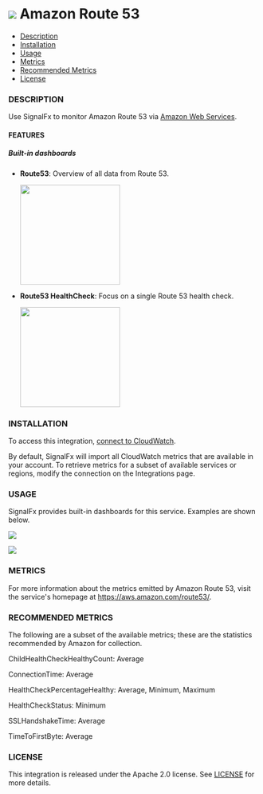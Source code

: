 # ![](./img/integration_awsroute53.png) Amazon Route 53

- [Description](#description)
- [Installation](#installation)
- [Usage](#usage)
- [Metrics](#metrics)
- [Recommended Metrics](#recommended-metrics)
- [License](#license)

### DESCRIPTION

Use SignalFx to monitor Amazon Route 53 via [Amazon Web Services](https://github.com/signalfx/integrations/tree/master/aws)[](sfx_link:aws).

#### FEATURES

##### Built-in dashboards

- **Route53**: Overview of all data from Route 53.

  [<img src='./img/dashboard_route53.png' width=200px>](./img/dashboard_route53.png)

- **Route53 HealthCheck**: Focus on a single Route 53 health check.

  [<img src='./img/dashboard_route53_healthcheck.png' width=200px>](./img/dashboard_route53_healthcheck.png)

### INSTALLATION

To access this integration, [connect to CloudWatch](https://github.com/signalfx/integrations/tree/master/aws)[](sfx_link:aws).

By default, SignalFx will import all CloudWatch metrics that are available in your account. To retrieve metrics for a subset of available services or regions, modify the connection on the Integrations page.

### USAGE

SignalFx provides built-in dashboards for this service. Examples are shown below.

![](./img/dashboard_route53.png)

![](./img/dashboard_route53_healthcheck.png)

### METRICS

For more information about the metrics emitted by Amazon Route 53, visit the service's homepage at <a target="_blank" href="https://aws.amazon.com/route53/">https://aws.amazon.com/route53/</a>.

### RECOMMENDED METRICS 

The following are a subset of the available metrics; these are the statistics recommended by Amazon for collection.

ChildHealthCheckHealthyCount: Average

ConnectionTime: Average

HealthCheckPercentageHealthy: Average, Minimum, Maximum

HealthCheckStatus: Minimum

SSLHandshakeTime: Average

TimeToFirstByte: Average


### LICENSE

This integration is released under the Apache 2.0 license. See [LICENSE](./LICENSE) for more details.
